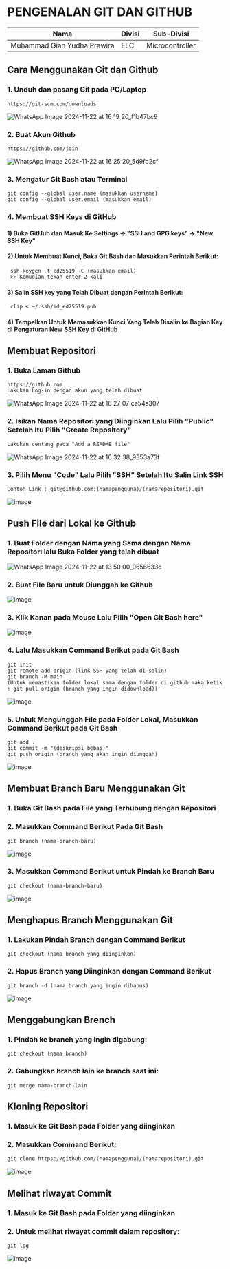 # PENGENALAN GIT DAN GITHUB
|Nama|Divisi|Sub-Divisi|
|----|------|----------|
|Muhammad Gian Yudha Prawira| ELC | Microcontroller|

## Cara Menggunakan Git dan Github
### 1. Unduh dan pasang Git pada PC/Laptop
    https://git-scm.com/downloads
![WhatsApp Image 2024-11-22 at 16 19 20_f1b47bc9](https://github.com/user-attachments/assets/68f92b5a-44b5-4429-b148-b7e03d68d819)
### 2. Buat Akun Github
    https://github.com/join
![WhatsApp Image 2024-11-22 at 16 25 20_5d9fb2cf](https://github.com/user-attachments/assets/2729827c-b0ae-422b-a4e4-b86069cccec3)
### 3. Mengatur Git Bash atau Terminal
    git config --global user.name (masukkan username)
    git config --global user.email (masukkan email)
### 4. Membuat SSH Keys di GitHub
#### 1) Buka GitHub dan Masuk Ke Settings -> "SSH and GPG keys" -> "New SSH Key"
#### 2) Untuk Membuat Kunci, Buka Git Bash dan Masukkan Perintah Berikut:
     ssh-keygen -t ed25519 -C (masukkan email)
     >> Kemudian tekan enter 2 kali
#### 3) Salin SSH key yang Telah Dibuat dengan Perintah Berikut:
     clip < ~/.ssh/id_ed25519.pub
#### 4) Tempelkan Untuk Memasukkan Kunci Yang Telah Disalin ke Bagian Key di Pengaturan New SSH Key di GitHub

    
## Membuat Repositori
### 1. Buka Laman Github
    https://github.com
    Lakukan Log-in dengan akun yang telah dibuat
![WhatsApp Image 2024-11-22 at 16 27 07_ca54a307](https://github.com/user-attachments/assets/a5b9310b-e0b3-48ff-b122-1753119886c8)
### 2. Isikan Nama Repositori yang Diinginkan Lalu Pilih "Public" Setelah Itu Pilih "Create Repository"
    Lakukan centang pada "Add a README file"
![WhatsApp Image 2024-11-22 at 16 32 38_9353a73f](https://github.com/user-attachments/assets/5a1ec751-a1c5-4fb1-abea-aa8e3461d074)
### 3. Pilih Menu "Code" Lalu Pilih "SSH" Setelah Itu Salin Link SSH
    Contoh Link : git@github.com:(namapengguna)/(namarepositori).git
![image](https://github.com/user-attachments/assets/6f19f36a-4ff3-4c47-9fdf-e95fae38ca09)

## Push File dari Lokal ke Github
### 1. Buat Folder dengan Nama yang Sama dengan Nama Repositori lalu Buka Folder yang telah dibuat
![WhatsApp Image 2024-11-22 at 13 50 00_0656633c](https://github.com/user-attachments/assets/d43b4aa9-efca-49d8-91c4-30d74a50ae71)
### 2. Buat File Baru untuk Diunggah ke Github
![image](https://github.com/user-attachments/assets/1d85792f-ccee-4c9d-b486-59e729a90d49)
### 3. Klik Kanan pada Mouse Lalu Pilih "Open Git Bash here"
![image](https://github.com/user-attachments/assets/1067f6b0-e158-46f1-a6d1-db174eca6205)
### 4. Lalu Masukkan Command Berikut pada Git Bash
    git init
   	git remote add origin (link SSH yang telah di salin)
   	git branch -M main
    (Untuk memastikan folder lokal sama dengan folder di github maka ketik : git pull origin (branch yang ingin didownload))
![image](https://github.com/user-attachments/assets/c7a4e643-344b-459f-b353-fd304388d809)
### 5. Untuk Mengunggah File pada Folder Lokal, Masukkan Command Berikut pada Git Bash
    git add .
    git commit -m "(deskripsi bebas)"
    git push origin (branch yang akan ingin diunggah)
![image](https://github.com/user-attachments/assets/68ea33da-265f-4fe8-b76d-07174c5eff37)

## Membuat Branch Baru Menggunakan Git 
### 1. Buka Git Bash pada File yang Terhubung dengan Repositori
### 2. Masukkan Command Berikut Pada Git Bash
    git branch (nama-branch-baru)
![image](https://github.com/user-attachments/assets/bf4baeb8-29fc-4b17-bac4-acbd6f96978a)
### 3. Masukkan Command Berikut untuk Pindah ke Branch Baru
    git checkout (nama-branch-baru)
![image](https://github.com/user-attachments/assets/f0a50047-a6dc-43d6-aabd-b874fdda491e)

## Menghapus Branch Menggunakan Git
### 1. Lakukan Pindah Branch dengan Command Berikut
    git checkout (nama branch yang diinginkan)
### 2. Hapus Branch yang Diinginkan dengan Command Berikut
    git branch -d (nama branch yang ingin dihapus)
![image](https://github.com/user-attachments/assets/abf481e3-c727-4faf-8970-e6e87fd0d8d7)

## Menggabungkan Brench
### 1. Pindah ke branch yang ingin digabung:
    git checkout (nama branch)
### 2. Gabungkan branch lain ke branch saat ini:
    git merge nama-branch-lain

## Kloning Repositori
### 1. Masuk ke Git Bash pada Folder yang diinginkan
### 2. Masukkan Command Berikut:
    git clone https://github.com/(namapengguna)/(namarepositori).git
![image](https://github.com/user-attachments/assets/b0352687-0408-4829-8bb3-1351d3f93c09)


## Melihat riwayat Commit
### 1. Masuk ke Git Bash pada Folder yang diinginkan
### 2. Untuk melihat riwayat commit dalam repository:
    git log
![image](https://github.com/user-attachments/assets/bb59eb5c-2159-402d-83ee-d5703546607a)

    
